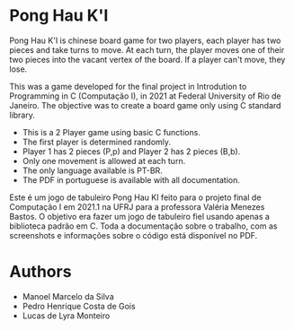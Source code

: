 # Pong Hau K'I
Pong Hau K'I is chinese board game for two players, each player has two pieces and take turns to move. At each turn, the player moves one of their two pieces into the vacant vertex of the board. If a player can't move, they lose.

This was a game developed for the final project in Introdution to Programming in C (Computação I), in 2021 at Federal University of Rio de Janeiro. The objective was to create a board game only using C standard library.

- This is a 2 Player game using basic C functions.
- The first player is determined randomly.
- Player 1 has 2 pieces (P,p) and Player 2 has 2 pieces (B,b).
- Only one movement is allowed at each turn.
- The only language available is PT-BR.
- The PDF in portuguese is available with all documentation.

Este é um jogo de tabuleiro Pong Hau KI feito para o projeto final de Computação I em 2021.1 na UFRJ para a professora Valéria Menezes Bastos. O objetivo era fazer um jogo de tabuleiro fiel usando apenas a biblioteca padrão em C. Toda a documentação sobre o trabalho, com as screenshots e informações sobre o código está disponível no PDF.

# Authors
 - Manoel Marcelo da Silva 
 - Pedro Henrique Costa de Gois 
 - Lucas de Lyra Monteiro 
